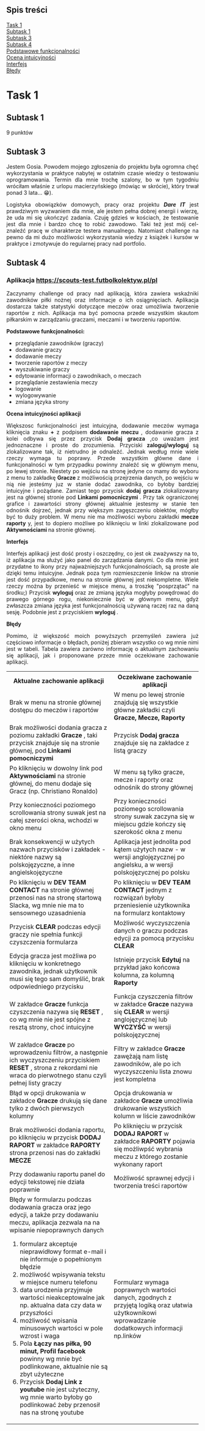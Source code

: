 ## Spis treści ##
 <a href="#Etykieta1"> Task 1 </a> <br>
 <a href="#Etykieta2"> Subtask 1</a> <br>
 <a href="#Etykieta3"> Subtask 3</a> <br>
<a href="#Etykieta4"> Subtask 4 </a> <br>
<a href="#Etykieta5"> Podstawowe funkcjonalności </a> <br>
<a href="#Etykieta6"> Ocena intuicyjności </a> <br>
<a href="#Etykieta7"> Interfejs </a> <br>
<a href="#Etykieta8"> Błędy </a>



<a id="Etykieta1"></a>

# Task 1

<a id="Etykieta2"></a>

## Subtask 1
9 punktów 

<a id="Etykieta3"></a>

## Subtask 3

<p align="justify">Jestem Gosia. Powodem mojego zgłoszenia do projektu była ogromna chęć wykorzystania w praktyce nabytej w ostatnim czasie wiedzy o testowaniu oprogramowania. Termin dla mnie trochę szalony, bo w tym tygodniu wróciłam właśnie z urlopu macierzyńskiego (mówiąc w skrócie), który trwał ponad 3 lata...  😁).</p>

<p align="justify">Logistyka obowiązków domowych, pracy oraz projektu <b><i>Dare IT</b></i> jest prawdziwym wyzwaniem dla mnie, ale jestem pełna dobrej energii i wierzę, że uda mi się ukończyć zadania. Czuję gdzieś w kościach, że testowanie jest dla mnie i bardzo chcę to robić zawodowo. Taki też jest mój cel- znaleźć pracę w charakterze testera manualnego. Natomiast challenge na pewno da mi dużo możliwości wykorzystania wiedzy z książek i kursów w praktyce i zmotywuje do regularnej pracy nad portfolio. </p>

<a id="Etykieta4"></a>

## Subtask 4

### Aplikacja https://scouts-test.futbolkolektyw.pl/pl 
<p align="justify"> Zaczynamy challenge od pracy nad aplikacją, która zawiera wskaźniki zawodników piłki nożnej oraz informacje o ich osiągnięciach. Aplikacja dostarcza także statystyki dotyczące meczów oraz umożliwia tworzenie raportów z nich. Aplikacja ma być pomocna przede wszystkim skautom piłkarskim w zarządzaniu graczami, meczami i w tworzeniu raportów.</p>

<a id="Etykieta5"></a>

 <b> Podstawowe funkcjonalności: </b>

<ul>
  <li>przeglądanie zawodników (graczy)</li>
  <li>dodawanie graczy</li>
  <li>dodawanie meczy</li>
  <li>tworzenie raportów z meczy</li>
   <li>wyszukiwanie graczy</li> 
   <li>edytowanie informacji o zawodnikach, o meczach</li> 
   <li>przeglądanie zestawienia meczy</li> 
   <li>logowanie </li>
   <li>wylogowywanie </li>
  <li>zmiana języka strony</li>
 
 </ul> 
 
 <a id="Etykieta6"></a>
 
  <b> Ocena intuicyjności aplikacji </b>
<p align="justify"> Większosc funkcjonalności jest intuicyjna, dodawanie meczów wymaga kliknięcia znaku <strong> + </strong> z podpisem <strong> dodawanie meczu </strong>, dodawanie gracza z kolei odbywa się przez przycisk <strong> Dodaj gracza </strong>,co uważam jest jednoznaczne i proste do zrozumienia. Przyciski <strong> zaloguj/wyloguj </strong> są zlokalizowane tak, iż nietrudno je odnaleźć.  
Jednak według mnie wiele rzeczy wymaga tu poprawy. Przede wszystkim główne dane i funkcjonalności w tym przypadku powinny znaleźć się w głównym menu, po lewej stronie. Niestety po wejściu na stronę jedyne co mamy do wyboru z menu to zakładkę <strong> Gracze </strong> z możliwością przejrzenia danych, po wejściu w nią nie jesteśmy juz w stanie dodać zawodnika, co byłoby bardziej intuicyjne i pożądane. Zamiast tego przycisk <strong> dodaj gracza </strong> zlokalizowany jest na głównej stronie pod <strong> Linkami pomocniczymi </strong>. Przy tak ograniczonej grafice i zawartości strony głównej aktualnie jestesmy w stanie ten odnośnik dojrzeć, jednak przy większym zagęszczeniu obiektów, mógłby być to duży problem. 
W menu nie ma możliwości wyboru zakładki <strong> mecze </strong> <strong> raporty </strong>y, jest to dopiero możliwe po kliknięciu w linki zlokalizowane pod <strong> Aktywnościami </strong> na stronie głównej. </p>

 <a id="Etykieta7"></a>

<b> Interfejs </b>

<p align="justify"> Interfejs aplikacji jest dość prosty i oszczędny, co jest ok zważywszy na to, iż aplikacja ma służyć jako panel do zarządzania danymi. Co dla mnie jest przydatne to ikony przy najważniejszych funkcjonalnościach, są proste ale dzięki temu intuicyjne. Jednak poza tym rozmieszczenie linków na stronie jest dość przypadkowe, menu na stronie głównej jest niekompletne. Wiele rzeczy można by przenieść w miejsce menu, a troszkę "posprzątać" na środku;) Przycisk <strong >wyloguj </strong> oraz ze zmianą języka mogłyby powędrować do prawego górnego rogu, niekoniecznie być w głównym menu, gdyż zwłaszcza zmiana języka jest funkcjonalnością używaną raczej raz na daną sesję. Podobnie jest z przyciskiem <strong> wyloguj </strong>. </p>

<a id="Etykieta8"></a>

  <b> Błędy </b>
  
  <p align="justify"> Pomimo, iż większość moich powyższych przemyśleń zawiera już częściowo informacje o błędach, poniżej zbieram wszystko co wg mnie nimi jest w tabeli. Tabela zawiera zarówno informację o aktualnym zachowaniu się aplikacji, jak i proponowane przeze mnie oczekiwane zachowanie aplikacji.</p>


<table> 
  <tr> 
    <th> Aktualne zachowanie aplikacji </th>
    <th> Oczekiwane zachowanie aplikacji </th>
  </tr>
  <tr>
    <td> Brak w menu na stronie głównej dostępu do meczów i raportów</td>
    <td> W menu po lewej stronie znajdują się wszystkie główne zakładki czyli <strong> Gracze, Mecze, Raporty </strong> </td>
    </tr>
  <tr>
   <td> Brak możliwości dodania gracza z poziomu zakładki <strong> Gracze </strong>, taki przycisk znajduje się na stronie głównej, pod <strong> Linkami pomocniczymi </strong> </td>
    <td> Przycisk <strong> Dodaj gracza </strong> znajduje się na zakładce z listą graczy </td>
  </tr>
  <tr>
    <td> Po kliknięciu w dowolny link pod <strong> Aktywnościami </strong> na stronie głównej, do menu dodaje się Gracz (np. Christiano Ronaldo) </td>
    <td> W menu są tylko gracze, mecze i raporty oraz odnośnik do strony głównej </td>
  </tr>
 <tr>
  <td> Przy konieczności poziomego scrollowania strony suwak jest na całej szerości okna, wchodzi w okno menu </td>
 <td> Przy konieczności poziomego scrollowania strony suwak zaczyna się w miejscu gdzie kończy się szerokość okna z menu</td>
</tr>
 <tr>
  <td>Brak konsekwencji w użytych nazwach przycisków i zakładek - niektóre nazwy są polskojęzyczne, a inne angielskojęzyczne </td>
  <td> Aplikacja jest jednolita pod kątem użytych nazw - w wersji anglojęzycznej po angielsku, a w wersji polskojęzycznej po polsku</td>
 </tr>
  <tr>
  <td> Po kliknięciu w <strong> DEV TEAM CONTACT </strong> na stronie głównej przenosi nas na stronę startową Slacka, wg mnie nie ma to sensownego uzasadnienia </td>
  <td> Po kliknięciu w <strong> DEV TEAM CONTACT </strong> jednym z rozwiązań byłoby przeniesienie użytkownika na formularz kontaktowy </td>
 </tr>
  <td> Przycisk <strong> CLEAR </strong> podczas edycji graczy nie spełnia funkcji czyszczenia formularza </td>
  <td> Możliwość wyczyszczenia danych o graczu podczas edycji za pomocą przycisku <strong> CLEAR </strong></td>
 </tr>
 <tr>
  <td> Edycja gracza jest możliwa po kliknięciu w konkretnego zawodnika, jednak użytkownik musi się tego sam domyślić, brak odpowiedniego przycisku </td>
  <td> Istnieje przycisk <strong> Edytuj </strong> na przykład jako końcowa kolumna, za kolumną <strong> Raporty </strong>  </td>
 </tr>
 <tr>
 <td> W zakładce <strong>Gracze</strong> funkcja czyszczenia nazywa się <strong> RESET </strong>, co wg mnie nie jest spójne z resztą strony, choć intuicyjne </td>
  <td> Funkcja czyszczenia filtrów w zakładce <strong>Gracze</strong> nazywa się <strong> CLEAR </strong> w wersji anglojęzycznej lub <strong> WYCZYŚĆ</strong>  w wersji polskojęzycznej </td>
 </tr>
 <tr>
 <td> W zakładce <strong>Gracze</strong> po wprowadzeniu filtrów, a następnie ich wyczyszczeniu przyciskiem <strong> RESET </strong>, strona z rekordami nie wraca do pierwotnego stanu czyli pełnej listy graczy </td>
  <td> Filtry w zakładce <strong>Gracze</strong> zawężają nam listę zawodników, ale po ich wyczyszczeniu lista znowu jest kompletna </td>
 </tr>
  <tr>
 <td> Błąd w opcji drukowania w zakładce <strong>Gracze</strong> drukują się dane tylko z dwóch pierwszych kolumny </td>
  <td> Opcja drukowania w zakładce <strong>Gracze</strong> umożliwia drukowanie wszystkich kolumn w liście zawodników </strong>  </td>
 </tr>
  <tr>
 <td> Brak możliwości dodania raportu, po kliknięciu w przycisk <strong> DODAJ RAPORT </strong> w zakładce <strong> RAPORTY </strong> strona przenosi nas do zakładki <strong> MECZE </strong> </td>
  <td> Po kliknięciu w przycisk <strong> DODAJ RAPORT </strong> w zakładce <strong> RAPORTY </strong> pojawia się możliwpść wybrania meczu z którego zostanie wykonany raport </td>
 </tr>
  <tr>
 <td> Przy dodawaniu raportu panel do edycji tekstowej nie działa poprawnie </td>
  <td> Możliwość sprawnej edycji i tworzenia  treści raportów </td>
 </tr>
 
  <tr>
  <td> Błędy w formularzu podczas dodawania gracza oraz jego edycji, a także przy dodawaniu meczu, aplikacja zezwala na na wpisanie niepoprawnych danych
   <ol>
    <li>formularz akceptuje nieprawidłowy format e-mail i nie informuje o popełnionym błędzie </li>
    <li>możliwość wpisywania tekstu w miejsce numeru telefonu </li>
    <li>data urodzenia przyjmuje wartości nieakceptowalne jak np. aktualna data czy data w przyszłości </li>
    <li>możliwość wpisania minusowych wartości w pole wzrost i waga </li>
    <li> Pola <strong> Łączy nas piłka, 90 minut, Profil facebook </strong> powinny wg mnie być podlinkowane, aktualnie nie są zbyt użyteczne </li>
    <li> Przycisk <strong> Dodaj Link z youtube </strong> nie jest użyteczny, wg mnie warto byłoby go podlinkować żeby przenosił nas na stronę youtube</li>
    </td>
  <td> Formularz wymaga poprawnych wartości danych, zgodnych z przyjętą logiką oraz ułatwia użytkownikowi wprowadzanie dodatkowych informacji np.linków </td>
 </tr>
 

